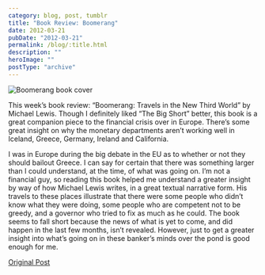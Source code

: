 ```yaml
---
category: blog, post, tumblr
title: "Book Review: Boomerang"
date: 2012-03-21
pubDate: "2012-03-21"
permalink: /blog/:title.html
description: ""
heroImage: ""
postType: "archive"
---
```


![Boomerang book cover](https://68.media.tumblr.com/tumblr_m0dj4s2Xd51qz81kho1_400.jpg)

This week’s book review: “Boomerang: Travels in the New Third World” by Michael Lewis. Though I definitely liked “The Big Short” better, this book is a great companion piece to the financial crisis over in Europe. There’s some great insight on why the monetary departments aren’t working well in Iceland, Greece, Germany, Ireland and California.

I was in Europe during the big debate in the EU as to whether or not they should bailout Greece. I can say for certain that there was something larger than I could understand, at the time, of what was going on. I’m not a financial guy, so reading this book helped me understand a greater insight by way of how Michael Lewis writes, in a great textual narrative form. His travels to these places illustrate that there were some people who didn’t know what they were doing, some people who are competent not to be greedy, and a governor who tried to fix as much as he could. The book seems to fall short because the news of what is yet to come, and did happen in the last few months, isn’t revealed. However, just to get a greater insight into what’s going on in these banker’s minds over the pond is good enough for me.

[Original Post](https://jermspeaks.com/post/19683820167/this-weeks-book-review-boomerang-travels-in)
